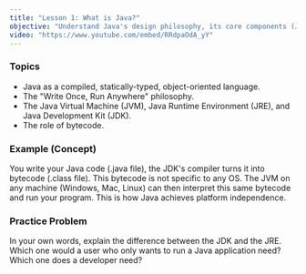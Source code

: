 ```yaml
---
title: "Lesson 1: What is Java?"
objective: "Understand Java's design philosophy, its core components (JVM, JRE, JDK), and why it is platform-independent."
video: "https://www.youtube.com/embed/RRdpaOdA_yY"
---
```


### Topics

- Java as a compiled, statically-typed, object-oriented language.
- The "Write Once, Run Anywhere" philosophy.
- The Java Virtual Machine (JVM), Java Runtime Environment (JRE), and Java Development Kit (JDK).
- The role of bytecode.

### Example (Concept)

You write your Java code (.java file), the JDK's compiler turns it into bytecode (.class file). This bytecode is not specific to any OS. The JVM on any machine (Windows, Mac, Linux) can then interpret this same bytecode and run your program. This is how Java achieves platform independence.

### Practice Problem

In your own words, explain the difference between the JDK and the JRE. Which one would a user who only wants to run a Java application need? Which one does a developer need?
